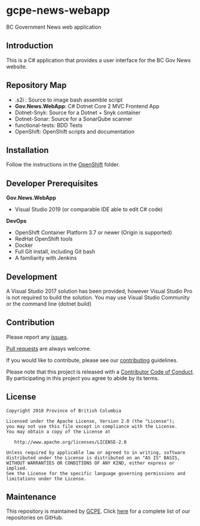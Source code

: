 # gcpe-news-webapp
BC Government News web application


Introduction
----------------
This is a C# application that provides a user interface for the BC Gov News website. 

Repository Map
--------------
- .s2i : Source to image bash assemble script
- **Gov.News.WebApp**: C# Dotnet Core 2 MVC Frontend App
- Dotnet-Snyk: Source for a Dotnet + Snyk container
- Dotnet-Sonar: Source for a SonarQube scanner
- functional-tests: BDD Tests
- OpenShift: OpenShift scripts and documentation


Installation
------------
Follow the instructions in the [OpenShift](openshift) folder.
	
Developer Prerequisites
-----------------------

**Gov.News.WebApp**
- Visual Studio 2019
(or comparable IDE able to edit C# code)


**DevOps**
- OpenShift Container Platform 3.7 or newer (Origin is supported)
- RedHat OpenShift tools
- Docker
- Full Git install, including Git bash  
- A familiarity with Jenkins

Development
-----------
A Visual Studio 2017 solution has been provided, however Visual Studio Pro is not required to build the solution.  You may use Visual Studio Community or the command line (dotnet build) 


Contribution
------------

Please report any [issues](https://github.com/bcgov/gcpe-news-webapp/issues).

[Pull requests](https://github.com/bcgov/gcpe-news-webapp/pulls) are always welcome.

If you would like to contribute, please see our [contributing](CONTRIBUTING.md) guidelines.

Please note that this project is released with a [Contributor Code of Conduct](CODE_OF_CONDUCT.md). By participating in this project you agree to abide by its terms.

License
-------

    Copyright 2018 Province of British Columbia

    Licensed under the Apache License, Version 2.0 (the "License");
    you may not use this file except in compliance with the License.
    You may obtain a copy of the License at 

       http://www.apache.org/licenses/LICENSE-2.0

    Unless required by applicable law or agreed to in writing, software
    distributed under the License is distributed on an "AS IS" BASIS,
    WITHOUT WARRANTIES OR CONDITIONS OF ANY KIND, either express or implied.
    See the License for the specific language governing permissions and
    limitations under the License.

Maintenance
-----------

This repository is maintained by [GCPE](http://www.gov.bc.ca/).
Click [here](https://github.com/orgs/bcgov/teams/gcpe/repositories) for a complete list of our repositories on GitHub.
